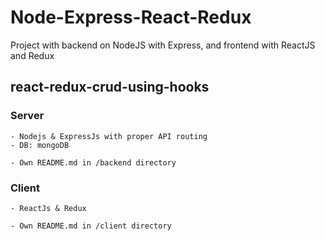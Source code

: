 # Node-Express-React-Redux
Project with backend on NodeJS with Express, and frontend with ReactJS and Redux

## react-redux-crud-using-hooks
<!-- <img src="./Screenshot (86).png" /> -->

### Server
	- Nodejs & ExpressJs with proper API routing
	- DB: mongoDB

	- Own README.md in /backend directory
### Client
	- ReactJs & Redux

	- Own README.md in /client directory